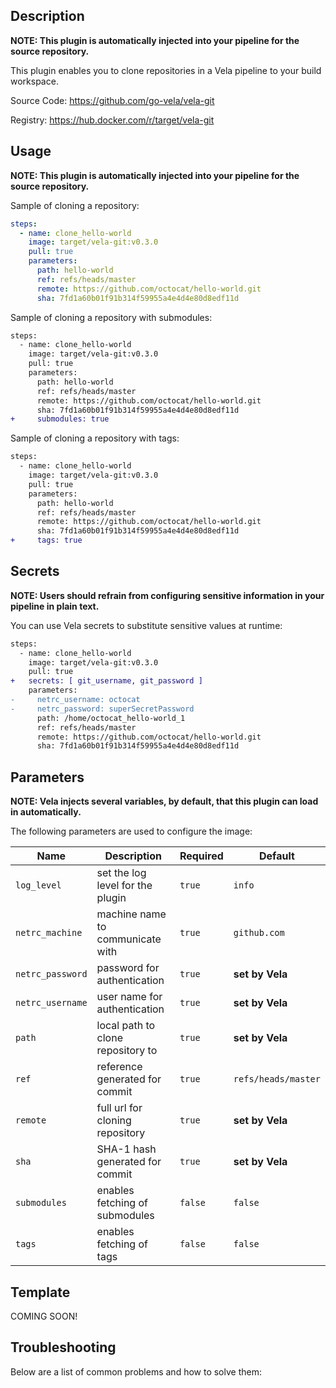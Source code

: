 ## Description

**NOTE: This plugin is automatically injected into your pipeline for the source repository.**

This plugin enables you to clone repositories in a Vela pipeline to your build workspace.

Source Code: https://github.com/go-vela/vela-git

Registry: https://hub.docker.com/r/target/vela-git

## Usage

**NOTE: This plugin is automatically injected into your pipeline for the source repository.**

Sample of cloning a repository:

```yaml
steps:
  - name: clone_hello-world
    image: target/vela-git:v0.3.0
    pull: true
    parameters:
      path: hello-world
      ref: refs/heads/master
      remote: https://github.com/octocat/hello-world.git
      sha: 7fd1a60b01f91b314f59955a4e4d4e80d8edf11d
```

Sample of cloning a repository with submodules:

```diff
steps:
  - name: clone_hello-world
    image: target/vela-git:v0.3.0
    pull: true
    parameters:
      path: hello-world
      ref: refs/heads/master
      remote: https://github.com/octocat/hello-world.git
      sha: 7fd1a60b01f91b314f59955a4e4d4e80d8edf11d
+     submodules: true
```

Sample of cloning a repository with tags:

```diff
steps:
  - name: clone_hello-world
    image: target/vela-git:v0.3.0
    pull: true
    parameters:
      path: hello-world
      ref: refs/heads/master
      remote: https://github.com/octocat/hello-world.git
      sha: 7fd1a60b01f91b314f59955a4e4d4e80d8edf11d
+     tags: true
```

## Secrets

**NOTE: Users should refrain from configuring sensitive information in your pipeline in plain text.**

You can use Vela secrets to substitute sensitive values at runtime:

```diff
steps:
  - name: clone_hello-world
    image: target/vela-git:v0.3.0
    pull: true
+   secrets: [ git_username, git_password ]
    parameters:
-     netrc_username: octocat
-     netrc_password: superSecretPassword
      path: /home/octocat_hello-world_1
      ref: refs/heads/master
      remote: https://github.com/octocat/hello-world.git
      sha: 7fd1a60b01f91b314f59955a4e4d4e80d8edf11d
```

## Parameters

**NOTE: Vela injects several variables, by default, that this plugin can load in automatically.**

The following parameters are used to configure the image:

| Name             | Description                       | Required | Default             |
| ---------------- | --------------------------------- | -------- | ------------------- |
| `log_level`      | set the log level for the plugin  | `true`   | `info`              |
| `netrc_machine`  | machine name to communicate with  | `true`   | `github.com`        |
| `netrc_password` | password for authentication       | `true`   | **set by Vela**     |
| `netrc_username` | user name for authentication      | `true`   | **set by Vela**     |
| `path`           | local path to clone repository to | `true`   | **set by Vela**     |
| `ref`            | reference generated for commit    | `true`   | `refs/heads/master` |
| `remote`         | full url for cloning repository   | `true`   | **set by Vela**     |
| `sha`            | SHA-1 hash generated for commit   | `true`   | **set by Vela**     |
| `submodules`     | enables fetching of submodules    | `false`  | `false`             |
| `tags`           | enables fetching of tags          | `false`  | `false`             |

## Template

COMING SOON!

## Troubleshooting

Below are a list of common problems and how to solve them:
